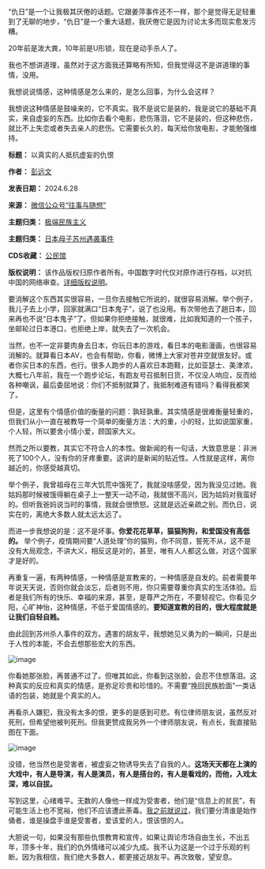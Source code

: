 “仇日”是一个让我极其厌倦的话题。它跟姜萍事件还不一样，那个是觉得无足轻重到了无聊的地步，“仇日”是一个重大话题，我厌倦它是因为讨论太多而现实愈发污糟。


20年前是泼大粪，10年前是U形锁，现在是动手杀人了。


我也不想讲道理，虽然对于这方面我还算略有所知，但我觉得这不是讲道理的事情，没用。


我想说说情感，这种情感是怎么来的，是怎么回事，为什么会这样？


我想说这种情感是鼓噪来的，它不真实。我不是说它是装的，我是说它的基础不真实，来自虚妄的东西。比如你去看个电影，悲伤落泪，它不是装的，但这种悲伤，就比不上失恋或者失去亲人的悲伤。它需要长久的，每天给你放电影，才能勉强维持。




**标题：** 以真实的人抵抗虚妄的仇恨  

**作者：** [彭远文](https://chinadigitaltimes.net/space/往事与随想)  

**发表日期：** 2024.6.28  

**来源：** [微信公众号“往事与随想”](https://web.archive.org/web/https://mp.weixin.qq.com/s/x2La-RtCpM4Tly3fFB-bBA)  

**主题归类：** [极端民族主义](https://chinadigitaltimes.net/space/极端民族主义)  

**主题归类：** [日本母子苏州遇袭事件](https://chinadigitaltimes.net/space/)  

**CDS收藏：** [公民馆](https://chinadigitaltimes.net/space/%E5%85%AC%E6%B0%91%E9%A6%86)  

**版权说明：** 该作品版权归原作者所有。中国数字时代仅对原作进行存档，以对抗中国的网络审查。[详细版权说明](https://chinadigitaltimes.net/chinese/copyright)。


要消解这个东西其实很容易，一旦你去接触它所说的，就很容易消解。举个例子，我儿子去上小学，回家就满口“日本鬼子”，说了也没用。有次带他去了趟日本，回来再也不说“日本鬼子”了。但如果你拒绝接触，就很难，比如我知道的一个孩子，坐邮轮过日本港口，也拒绝上岸，就失去了一次机会。


当然，也不一定非要肉身去日本，你玩日本的游戏，看日本的电影漫画，也很容易消解的。就算看日本AV，也会有帮助，你看，微博上大家对苍井空就很友好。或者你买日本的东西，也行。很多人跑步的人喜欢日本跑鞋，比如亚瑟士、美津浓，大概七八年前，我在一个跑步论坛，有跑友号召抵制日货，不仅没人响应，反而给各种嘲讽，最后委屈地说：你们不抵制就算了，我抵制难道有错吗？看得我都笑了。


但是，这里有个情感价值的衡量的问题：孰轻孰重。其实情感是很难衡量轻重的，但我们从小一直在被教导一个简单的衡量方法：大的重，小的轻，比如说国家重，个人轻，所以要舍小情小爱，顾国家大义。


然而之所以要教，其实它不符合人的本性。做新闻的有一句话，大致意思是：非洲死了100个人，没有你的牙疼重要。这讲的是新闻的贴近性。人性就是这样，离你越近的，你感受越真切。


举个例子，我曾祖母在三年大饥荒中饿死了，我就没啥感受，因为我没见过她。我姑妈那时候被饿得躺在桌子上一整天一动不动，我就很不高兴，因为姑妈对我蛮好的。但听我爸妈说当时的事情，我就会很愤怒。这就是远近亲疏之别。而仇日，说实在的，离绝大多数人就太远太远了。


而进一步我想说的是：这不是坏事。**你爱花花草草，猫猫狗狗，和爱国没有高低的。** 举个例子，疫情期间要“人道处理”你的猫狗，你不同意，誓死不从，这不是没有大局观念，不讲大义，相反这是对的，甚至，唯有人人都这么做，对这个国家才是好的。


再重复一遍，有两种情感，一种情感是宣教来的，一种情感是自发的。前者需要年年说天天说，否则你就会淡忘，后者则不用，你只需要尊重你真实的生活体验。后者是我们所有的快乐、幸福的来源，甚至，是尊严之所在，不要轻视它。你看见夕阳，心旷神怡，这种情感，不低于爱国情感的。**要知道宣教的目的，很大程度就是让我们自轻自贱。** 


由此回到苏州杀人事件的双方。遇害的胡友平，我想她见义勇为的一瞬间，只是出于人性的本能，不会去想那些宏大的东西。


![image](https://chinadigitaltimes.net/chinese/files/2024/06/post-709288-667f8ee6457dc.)


你看她那张脸，再普通不过了。但唯其如此，你看到这张脸，会忍不住想落泪。这种真实的反应和真实的情感，是弥足珍贵和珍惜的。不需要“挽回民族脸面”一类话语的包装，她就是个真实的人。


再看杀人嫌犯，我没有太多的恨，更多的是感到可悲。有位律师朋友说，虽然反对死刑，但希望他被判死刑。但我更赞成我另外一个律师朋友说，有点长，我直接贴图在下面。


![image](https://chinadigitaltimes.net/chinese/files/2024/06/post-709288-667f8ee65208b.)


没错，他当然也是受害者，被虚妄之物诱导失去了自我的人。**这场天天都在上演的大戏中，有人是导演，有人是演员，有人是搭台的，有人是看戏的，而他，入戏太深，难以自拔。** 


写到这里，心绪难平。无数的人像他一样成为受害者，他们是“信息上的贫民”，有可能生活上也不宽裕，他们不应该遭此荼毒。[我之前就说过](http://mp.weixin.qq.com/s?__biz=MzI1NzEwOTI3OQ==&mid=2648483848&idx=1&sn=32b3baa072d1dbe8dd90793963c13b9b&chksm=f2347478c543fd6ed0061c437db8aadd24a275c4dd95a9567dc258b2d318272c0df65df1796f&scene=21#wechat_redirect)，我们要分清谁是始作俑者，谁是操盘手谁是受害者，爱该爱的人，恨该恨的人。


大胆说一句，如果没有那些仇恨教育和宣传，如果让舆论市场自由生长，不出五年，顶多十年，我们的仇外情绪可以减少九成。我不认为这是一个过于乐观的判断。因为我相信，我们绝大多数人，都更接近胡友平。再次致敬，望安息。

